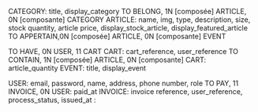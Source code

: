 CATEGORY: title, display_category
TO BELONG, 1N [composée] ARTICLE, 0N [composante] CATEGORY
ARTICLE: name, img, type, description, size, stock quantity, article price, display_stock_article, display_featured_article
TO APPERTAIN,0N [composée] ARTICLE, 0N [composante] EVENT

TO HAVE, 0N USER, 11 CART
CART: cart_reference, user_reference
TO CONTAIN, 1N [composée] ARTICLE, 0N [composante] CART: article_quantity
EVENT: title, display_event

USER: email, password, name, address, phone number, role
TO PAY, 11 INVOICE, 0N USER: paid_at
INVOICE: invoice reference, user_reference, process_status, issued_at
:
